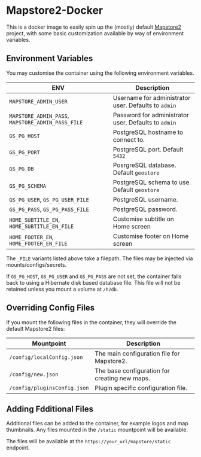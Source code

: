 # Mapstore2-Docker

This is a docker image to easily spin up the (mostly) default [Mapstore2](https://mapstore2.readthedocs.io/en/user_docs/) project, with some basic customization available by way of environment variables.

## Environment Variables

You may customise the container using the following environment variables.

| ENV | Description |
| --- | --- |
| `MAPSTORE_ADMIN_USER` | Username for administrator user. Defaults to `admin` |
| `MAPSTORE_ADMIN_PASS`, `MAPSTORE_ADMIN_PASS_FILE` | Password for administrator user. Defaults to `admin` |
| `GS_PG_HOST` | PostgreSQL hostname to connect to. |
| `GS_PG_PORT` | PostgreSQL port. Default `5432` |
| `GS_PG_DB` | PosrgreSQL database. Default `geostore` |
| `GS_PG_SCHEMA` | PostgreSQL schema to use. Default `geostore` |
| `GS_PG_USER`, `GS_PG_USER_FILE` | PostgreSQL username. |
| `GS_PG_PASS`, `GS_PG_PASS_FILE` | PostgreSQL password. |
| `HOME_SUBTITLE_EN`, `HOME_SUBTITLE_EN_FILE` | Customise subtitle on Home screen |
| `HOME_FOOTER_EN`, `HOME_FOOTER_EN_FILE` | Customise footer on Home screen |

The `_FILE` variants listed above take a filepath. The files may be injected via mounts/configs/secrets.

If `GS_PG_HOST`, `GS_PG_USER` and `GS_PG_PASS` are not set, the container falls back to using a Hibernate disk based database file. This file will not be retained unless you mount a volume at `/h2db`.

## Overriding Config Files

If you mount the following files in the container, they will override the default Mapstore2 files:

| Mountpoint | Description |
| --- | --- |
| `/config/localConfig.json` | The main configuration file for Mapstore2.
| `/config/new.json` | The base configuration for creating new maps. |
| `/config/pluginsConfig.json` | Plugin specific configuration file. |

## Adding Fdditional Files

Additional files can be added to the container, for example logos and map thumbnails. Any files mounted in the `/static` mountpoint will be available.

The files will be available at the `https://your_url/mapstore/static` endpoint.
